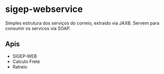 # sigep-webservice

Simples estrutura dos serviços do correio, extraido via JAXB. Servem para consumir os servicos via SOAP.

## Apis 
* SIGEP-WEB
* Calculo Frete
* Ratreio
